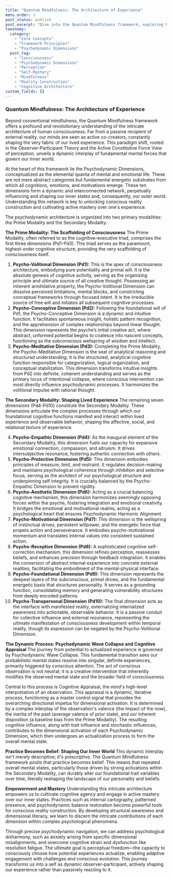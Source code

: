 ```yaml
---
title: "Quantum Mindfulness: The Architecture of Experience"
menu_order: 1
post_status: publish
post_excerpt: "Dive into the Quantum Mindfulness framework, exploring how our consciousness actively constructs reality through the interplay of ten fundamental psychodynamic dimensions. Discover how understanding this intricate architecture empowers you to cultivate active mastery over your inner world and shape your lived experience."
taxonomy:
  category:
    - "Core Concepts"
    - "Framework Principles"
    - "Psychodynamic Dimensions"
  post_tag:
    - "Consciousness"
    - "Psychodynamic Dimensions"
    - "Perception"
    - "Self-Mastery"
    - "Mindfulness"
    - "Reality Construction"
    - "Cognitive Architecture"
custom_fields: {}
---
```


### Quantum Mindfulness: The Architecture of Experience

Beyond conventional mindfulness, the Quantum Mindfulness framework offers a profound and revolutionary understanding of the intricate architecture of human consciousness. Far from a passive recipient of external reality, our minds are seen as active co-creators, constantly shaping the very fabric of our lived experience. This paradigm shift, rooted in the Observer-Participant Theory and the Active Constitutive Force View of perception, unveils a dynamic interplay of fundamental mental forces that govern our inner world.

At the heart of this framework lie the Psychodynamic Dimensions, conceptualized as the elemental quanta of mental and emotional life. These are not mere abstract categories but fundamental energetic substrates from which all cognitions, emotions, and motivations emerge. These ten dimensions form a dynamic and interconnected network, perpetually influencing and shaping our inner states and, consequently, our outer world. Understanding this network is key to unlocking conscious reality construction and cultivating active mastery over one's experience.

The psychodynamic architecture is organized into two primary modalities: the Prime Modality and the Secondary Modality.

**The Prime Modality: The Scaffolding of Consciousness**
The Prime Modality, often referred to as the cognitive-executive triad, comprises the first three dimensions (Pd1-Pd3). This triad serves as the paramount, highest-order cognitive structure, providing the very scaffolding of consciousness itself.

1.  **Psycho-Volitional Dimension (Pd1):** This is the apex of consciousness architecture, embodying pure potentiality and primal will. It is the absolute genesis of cognitive activity, serving as the organizing principle and ultimate source of all creative thought. Possessing an inherent annihilative property, the Psycho-Volitional Dimension can dissolve perceived limitations, mental blocks, and constricting conceptual frameworks through focused intent. It is the irreducible source of free will and initiates all subsequent cognitive processes.
2.  **Psycho-Conceptive Dimension (Pd2):** Following the foundational will of Pd1, the Psycho-Conceptive Dimension is a dynamic and intuitive function. It facilitates spontaneous insight, holistic pattern recognition, and the apprehension of complex relationships beyond linear thought. This dimension represents the psyche’s initial creative act, where abstract, unformed potential begins to coalesce into nascent concepts, functioning as the subconscious wellspring of wisdom and intellect.
3.  **Psycho-Meditative Dimension (Pd3):** Completing the Prime Modality, the Psycho-Meditative Dimension is the seat of analytical reasoning and structured understanding. It is the structured, analytical cognitive function responsible for categorization, logical organization, and conceptual stabilization. This dimension transforms intuitive insights from Pd2 into definite, coherent understanding and serves as the primary locus of intentional collapse, where conscious intervention can most directly influence psychodynamic processes. It harmonizes the volitional impulse with rational thought.

**The Secondary Modality: Shaping Lived Experience**
The remaining seven dimensions (Pd4-Pd10) constitute the Secondary Modality. These dimensions articulate the complex processes through which our foundational cognitive functions manifest and interact within lived experience and observable behavior, shaping the affective, social, and relational texture of experience.

4.  **Psycho-Empathic Dimension (Pd4):** As the inaugural element of the Secondary Modality, this dimension fuels our capacity for expansive emotional connection, compassion, and altruism. It drives intersubjective resonance, fostering authentic connection with others.
5.  **Psycho-Protective Dimension (Pd5):** This dimension embodies principles of measure, limit, and restraint. It regulates decision-making and maintains psychological coherence through inhibition and selective focus, serving as the architect of our psychological structure and underpinning self integrity. It is crucially balanced by the Psycho-Empathic Dimension to prevent rigidity.
6.  **Psycho-Aesthetic Dimension (Pd6):** Acting as a crucial balancing cognitive mechanism, this dimension harmonizes seemingly opposing forces within the psyche, fostering integration and emotional creativity. It bridges the emotional and motivational realms, acting as a psychological heart that ensures Psychodynamic Harmonic Alignment.
7.  **Psycho-Motivational Dimension (Pd7):** This dimension is the wellspring of instinctual drives, persistent willpower, and the energetic force that propels action and perseverance. It embodies psycho-motivational momentum and translates internal values into consistent sustained action.
8.  **Psycho-Receptive Dimension (Pd8):** A sophisticated cognitive self-correction mechanism, this dimension refines perception, reassesses beliefs, and enhances precision through feedback integration. It enables the conversion of abstract internal experience into concrete external realities, facilitating the embodiment of the mental-physical interface.
9.  **Psycho-Foundational Dimension (Pd9):** This dimension represents the deepest layers of the subconscious, primal drives, and the fundamental energetic basis that structures personality. It serves as a grounding function, consolidating memory and generating vulnerability structures from deeply encoded patterns.
10. **Psycho-Transpersonal Dimension (Pd10):** The final dimension acts as the interface with manifested reality, externalizing internalized awareness into actionable, observable behavior. It is a passive conduit for collective influence and external resonance, representing the ultimate manifestation of consciousness development within temporal reality, though its expression can be negated by the Psycho-Volitional Dimension.

**The Dynamic Process: Psychodynamic Wave Collapse and Cognitive Appraisal**
The journey from potential to actualized experience is governed by Psychodynamic Wave Collapse. This fundamental transition sees our probabilistic mental states resolve into singular, definite experiences, primarily triggered by conscious attention. The act of conscious observation is not neutral; it is a creative intervention that inherently modifies the observed mental state and the broader field of consciousness.

Central to this process is Cognitive Appraisal, the mind's high-level interpretation of an observation. This appraisal is a dynamic, iterative process, functioning as a master control signal that provides the overarching directional impetus for dimensional activation. It is determined by a complex interplay of the observation's valence (the impact of the now), the inertia of the past (average valence of prior state), and our inherent disposition (a baseline bias from the Prime Modality). The resulting cognitive influence, along with trait influence and stochastic influences, contributes to the dimensional activation of each Psychodynamic Dimension, which then undergoes an actualization process to form the overall mental state.

**Practice Becomes Belief: Shaping Our Inner World**
This dynamic interplay isn't merely descriptive; it's prescriptive. The Quantum Mindfulness framework posits that practice becomes belief. This means that repeated overall mental states, particularly those driven by strong activations within the Secondary Modality, can durably alter our foundational trait variables over time, literally reshaping the landscape of our personality and beliefs.

**Empowerment and Mastery**
Understanding this intricate architecture empowers us to cultivate cognitive agency and engage in active mastery over our inner states. Practices such as internal cartography, patterned presence, and psychodynamic balance restoration become powerful tools for conscious reality construction. By developing structural awareness and dimensional literacy, we learn to discern the intricate contributions of each dimension within complex psychological phenomena.

Through precise psychodynamic navigation, we can address psychological disharmony, such as anxiety arising from specific dimensional misalignments, and overcome cognitive strain and dysfunction like resolution fatigue. The ultimate goal is perceptual freedom—the capacity to consciously choose how potential experiences actualize, enabling adaptive engagement with challenges and conscious evolution. This journey transforms us into a self as dynamic observer-participant, actively shaping our experience rather than passively reacting to it.